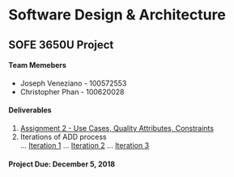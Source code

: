 # Software Design & Architecture

## SOFE 3650U Project

#### Team Memebers 

* Joseph Veneziano - 100572553
* Christopher Phan - 100620028

#### Deliverables 

1. [Assignment 2 - Use Cases, Quality Attributes, Constraints](https://github.com/SOFE3650F18/project-group-26/tree/master/Deliverable%201)
2. Iterations of ADD process<br> 
 ... [Iteration 1](https://github.com/SOFE3650F18/project-group-26/tree/master/Iteration%201)
 ... [Iteration 2](https://github.com/SOFE3650F18/project-group-26/tree/master/Iteration%202)
 ... [Iteration 3](https://github.com/SOFE3650F18/project-group-26/tree/master/Iteration%203)

#### Project Due: December 5, 2018
